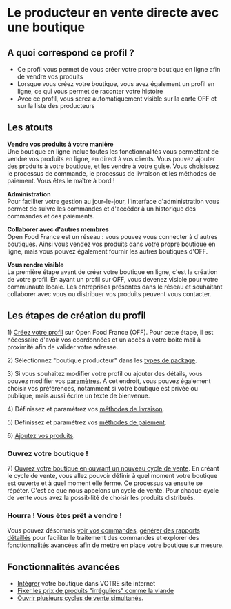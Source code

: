 # Le producteur en vente directe avec une boutique

## A quoi correspond ce profil ?

* Ce profil vous permet de vous créer votre propre boutique en ligne afin de vendre vos produits
* Lorsque vous créez votre boutique, vous avez également un profil en ligne, ce qui vous permet de raconter votre histoire
* Avec ce profil, vous serez automatiquement visible sur la carte OFF et sur la liste des producteurs

## Les atouts

**Vendre vos produits à votre manière**  
Une boutique en ligne inclue toutes les fonctionnalités vous permettant de vendre vos produits en ligne, en direct à vos clients. Vous pouvez ajouter des produits à votre boutique, et les vendre à votre guise. Vous choisissez le processus de commande, le processus de livraison et les méthodes de paiement. Vous êtes le maître à bord !

**Administration**  
Pour faciliter votre gestion au jour-le-jour, l'interface d'administration vous permet de suivre les commandes et d'accéder à un historique des commandes et des paiements.

**Collaborer avec d'autres membres**  
Open Food France est un réseau : vous pouvez vous connecter à d'autres boutiques. Ainsi vous vendez vos produits dans votre propre boutique en ligne, mais vous pouvez également fournir les autres boutiques d'OFF.

**Vous rendre visible**  
La première étape avant de créer votre boutique en ligne, c'est la création de votre profil. En ayant un profil sur OFF, vous devenez visible pour votre communauté locale. Les entreprises présentes dans le réseau et souhaitant collaborer avec vous ou distribuer vos produits peuvent vous contacter.

## Les étapes de création du profil

1\) [Créez votre profil](../fonctionnalites-standards/inscription-et-creation-de-profil.md) sur Open Food France \(OFF\). Pour cette étape, il est nécessaire d'avoir vos coordonnées et un accès à votre boite mail à proximité afin de valider votre adresse.

2\) Sélectionnez "boutique producteur" dans les [types de package](../fonctionnalites-standards/votre-profil/types-de-package.md).

3\) Si vous souhaitez modifier votre profil ou ajouter des détails, vous pouvez modifier vos [paramètres](../fonctionnalites-standards/votre-profil/parametres.md). A cet endroit, vous pouvez également choisir vos préférences, notamment si votre boutique est privée ou publique, mais aussi écrire un texte de bienvenue.

4\) Définissez et paramétrez vos [méthodes de livraison](../fonctionnalites-standards/mise-en-place-dune-boutique/types-de-livraisons.md).

5\) Définissez et paramétrez vos [méthodes de paiement](../fonctionnalites-standards/mise-en-place-dune-boutique/methodes-de-paiements.md).

6\) [Ajoutez vos produits](../fonctionnalites-standards/produits-1/produits.md).

### Ouvrez votre boutique !

7\) [Ouvrez votre boutique en ouvrant un nouveau cycle de vente](../fonctionnalites-standards/mise-en-place-dune-boutique/cycles-de-vente/cycle-de-vente-pour-les-fournisseurs.md#2-creer-un-nouveau-cycle-de-vente). En créant le cycle de vente, vous allez pouvoir définir à quel moment votre boutique est ouverte et à quel moment elle ferme. Ce processus va ensuite se répéter. C'est ce que nous appelons un cycle de vente. Pour chaque cycle de vente vous avez la possibilité de choisir les produits distribués.

### Hourra ! Vous êtes prêt à vendre !

Vous pouvez désormais [voir vos commandes](../fonctionnalites-standards/commandes/visualisation-des-commandes.md), [générer des rapports détaillés](https://ofnuserguidefr.gitbook.io/guide-utilisateur-open-food-france/fonctionnalites-standards/commandes/rapports) pour faciliter le traitement des commandes et explorer des fonctionnalités avancées afin de mettre en place votre boutique sur mesure.

## Fonctionnalités avancées

* [Intégrer](../fonctionnalites-standards/mise-en-place-dune-boutique/embedded-shops.md) votre boutique dans VOTRE site internet
* [Fixer les prix de produits "irréguliers" comme la viande](../fonctionnalites-standards/produits-1/pricing-irregular-items-kg.md)
* [Ouvrir plusieurs cycles de vente simultanés](../fonctionnalites-standards/mise-en-place-dune-boutique/cycles-de-vente/opening-more-than-one-order-cycle.md).

